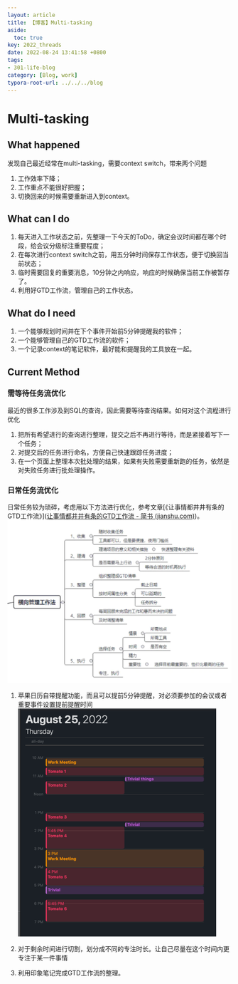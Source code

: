 ```yaml
---
layout: article
title: 【博客】Multi-tasking
aside:
  toc: true
key: 2022_threads
date: 2022-08-24 13:41:58 +0800
tags:
- 301-life-blog
category: [Blog, work]
typora-root-url: ../../../blog
---
```


# Multi-tasking

## What happened

发现自己最近经常在multi-tasking，需要context switch，带来两个问题

1. 工作效率下降；
2. 工作重点不能很好把握；
3. 切换回来的时候需要重新进入到context。

## What can I do

1. 每天进入工作状态之前，先整理一下今天的ToDo，确定会议时间都在哪个时段，给会议分级标注重要程度；
2. 在每次进行context switch之前，用五分钟时间保存工作状态，便于切换回当前状态；
3. 临时需要回复的重要消息，10分钟之内响应，响应的时候确保当前工作被暂存了。
4. 利用好GTD工作流，管理自己的工作状态。

## What do I need

1. 一个能够规划时间并在下个事件开始前5分钟提醒我的软件；
2. 一个能够管理自己的GTD工作流的软件；
3. 一个记录context的笔记软件，最好能和提醒我的工具放在一起。

## Current Method

### 需等待任务流优化

最近的很多工作涉及到SQL的查询，因此需要等待查询结果。如何对这个流程进行优化

1. 把所有希望进行的查询进行整理，提交之后不再进行等待，而是紧接着写下一个任务；
2. 对提交后的任务进行命名，方便自己快速跟踪任务进度；
3. 在一个页面上整理本次批处理的结果，如果有失败需要重新跑的任务，依然是对失败任务进行批处理操作。

### 日常任务流优化

日常任务较为琐碎，考虑用以下方法进行优化，参考文章[《让事情都井井有条的GTD工作流》]([让事情都井井有条的GTD工作流 - 简书 (jianshu.com)](https://www.jianshu.com/p/e6a896ca6293))。
<img src="/assets/images/2022-08-24-14-05-42.png" alt="Image" style="zoom:50%;" />

1. 苹果日历自带提醒功能，而且可以提前5分钟提醒，对必须要参加的会议或者重要事件设置提前提醒时间<img src="/assets/images/image-20220825000256185.png" alt="image-20220825000256185" style="zoom:50%;" />

2. 对于剩余时间进行切割，划分成不同的专注时长。让自己尽量在这个时间内更专注于某一件事情
3. 利用印象笔记完成GTD工作流的整理。